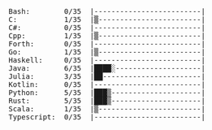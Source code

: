 <pre>
Bash:        0/35  |-------------------------|  
C:           1/35  |▒------------------------|  
C#:          0/35  |-------------------------|  
Cpp:         1/35  |▒------------------------|  
Forth:       0/35  |-------------------------|  
Go:          1/35  |▒------------------------|  
Haskell:     0/35  |-------------------------|  
Java:        6/35  |████░--------------------|  
Julia:       3/35  |██-----------------------|  
Kotlin:      0/35  |-------------------------|  
Python:      5/35  |███▒---------------------|  
Rust:        5/35  |███▒---------------------|  
Scala:       1/35  |▒------------------------|  
Typescript:  0/35  |-------------------------|  
</pre>